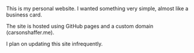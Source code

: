This is my personal website. I wanted something very simple, almost like a business card.

The site is hosted using GitHub pages and a custom domain (carsonshaffer.me).

I plan on updating this site infrequently.
